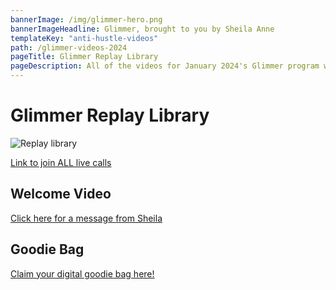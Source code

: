 ```yaml
---
bannerImage: /img/glimmer-hero.png
bannerImageHeadline: Glimmer, brought to you by Sheila Anne
templateKey: "anti-hustle-videos"
path: /glimmer-videos-2024
pageTitle: Glimmer Replay Library
pageDescription: All of the videos for January 2024's Glimmer program will be hosted here.
---
```


# Glimmer Replay Library

![Replay library](/img/glimmer-hero.png)

[Link to join ALL live calls](https://us02web.zoom.us/j/4647885921)

## Welcome Video

[Click here for a message from Sheila](https://www.youtube.com/watch?v=1HE_9BR_MbQ)

## Goodie Bag

<a href="/glimmer-goodie-bag.pdf" target="_blank">Claim your digital goodie bag here!</a>